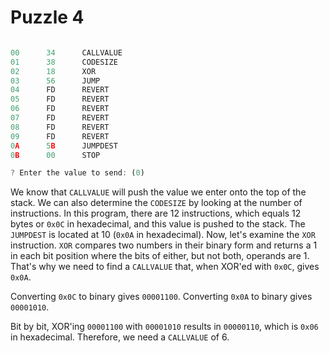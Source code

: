# Puzzle 4

```js

00      34      CALLVALUE
01      38      CODESIZE
02      18      XOR
03      56      JUMP
04      FD      REVERT
05      FD      REVERT
06      FD      REVERT
07      FD      REVERT
08      FD      REVERT
09      FD      REVERT
0A      5B      JUMPDEST
0B      00      STOP

? Enter the value to send: (0)

```

We know that `CALLVALUE` will push the value we enter onto the top of the stack. We can also determine the `CODESIZE` by looking at the number of instructions. In this program, there are 12 instructions, which equals 12 bytes or `0x0C` in hexadecimal, and this value is pushed to the stack. The `JUMPDEST` is located at 10 (`0x0A` in hexadecimal). Now, let's examine the `XOR` instruction. `XOR` compares two numbers in their binary form and returns a 1 in each bit position where the bits of either, but not both, operands are 1. That's why we need to find a `CALLVALUE` that, when XOR'ed with `0x0C`, gives `0x0A`.

Converting `0x0C` to binary gives `00001100`.
Converting `0x0A` to binary gives `00001010`.

Bit by bit, XOR'ing `00001100` with `00001010` results in `00000110`, which is `0x06` in hexadecimal. Therefore, we need a `CALLVALUE` of 6.
